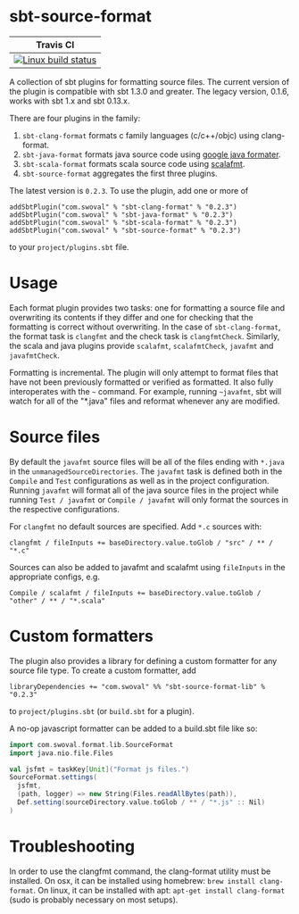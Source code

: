 sbt-source-format
===

| Travis CI |
|-----------|
|[ ![Linux build status][1]][2] |

[1]: https://travis-ci.org/swoval/sbt-source-format.svg?branch=master
[2]: https://travis-ci.org/swoval/sbt-source-format

A collection of sbt plugins for formatting source files. The
current version of the plugin is compatible with sbt 1.3.0 and greater. The
legacy version, 0.1.6, works with sbt 1.x and sbt 0.13.x.

There are four plugins in the family:

1. `sbt-clang-format` formats c family languages (c/c++/objc) using
clang-format.
2. `sbt-java-format` formats java source code using [google java formater](
    https://github.com/google/google-java-format).
3. `sbt-scala-format` formats scala source code using [scalafmt](
https://scalameta.org/scalafmt/).
4. `sbt-source-format` aggregates the first three plugins.

The latest version is `0.2.3`. To use the plugin, add one or more of
```
addSbtPlugin("com.swoval" % "sbt-clang-format" % "0.2.3")
addSbtPlugin("com.swoval" % "sbt-java-format" % "0.2.3")
addSbtPlugin("com.swoval" % "sbt-scala-format" % "0.2.3")
addSbtPlugin("com.swoval" % "sbt-source-format" % "0.2.3")
```
to your `project/plugins.sbt` file.

Usage
==
Each format plugin provides two tasks: one for formatting a source file
and overwriting its contents if they differ and one for checking that the
formatting is correct without overwriting. In the case of `sbt-clang-format`,
the format task is `clangfmt` and the check task is `clangfmtCheck`. Similarly,
the scala and java plugins provide `scalafmt`, `scalafmtCheck`, `javafmt` and
`javafmtCheck`.

Formatting is incremental. The plugin will only attempt to format files that
have not been previously formatted or verified as formatted. It also fully
interoperates with the `~` command. For example, running `~javafmt`, sbt will
watch for all of the "*.java" files and reformat whenever any are modified.

Source files
==
By default the `javafmt` source files will be all of the files ending with
`*.java` in the `unmanagedSourceDirectories`. The `javafmt` task is defined both
in the `Compile` and `Test` configurations as well as in the project
configuration.  Running `javafmt` will format all of the java source files in
the project while running `Test / javafmt` or `Compile / javafmt` will only
format the sources in the respective configurations.

For `clangfmt` no default sources are specified. Add `*.c` sources with:
```
clangfmt / fileInputs += baseDirectory.value.toGlob / "src" / ** / "*.c"
```
Sources can also be added to javafmt and scalafmt using `fileInputs` in
the appropriate configs, e.g.
```
Compile / scalafmt / fileInputs += baseDirectory.value.toGlob / "other" / ** / "*.scala"
```

Custom formatters
==
The plugin also provides a library for defining a custom formatter for any
source file type. To create a custom formatter, add
```
libraryDependencies += "com.swoval" %% "sbt-source-format-lib" % "0.2.3"
``` 
to `project/plugins.sbt` (or `build.sbt` for a plugin).

A no-op javascript formatter can be added to a build.sbt file like so:
```scala
import com.swoval.format.lib.SourceFormat
import java.nio.file.Files

val jsfmt = taskKey[Unit]("Format js files.")
SourceFormat.settings(
  jsfmt,
  (path, logger) => new String(Files.readAllBytes(path)),
  Def.setting(sourceDirectory.value.toGlob / ** / "*.js" :: Nil)
)
```

Troubleshooting
==

In order to use the clangfmt command, the clang-format utility must be
installed. On osx, it can be installed using homebrew: `brew install
clang-format`. On linux, it can be installed with apt: `apt-get install
clang-format` (sudo is probably necessary on most setups).

